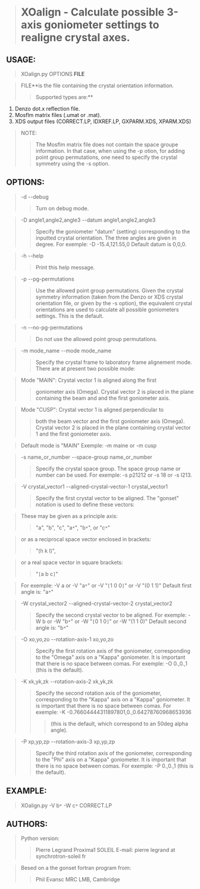 > # XOalign - Calculate possible 3-axis goniometer settings to realigne crystal axes. #


## USAGE: ##

> XOalign.py  OPTIONS **FILE**

> FILE**is the file containing the crystal orientation information.
> > Supported types are:**

  1. Denzo dot.x reflection file.
  1. Mosflm matrix files (.umat or .mat).
  1. XDS output files (CORRECT.LP, IDXREF.LP, GXPARM.XDS, XPARM.XDS)


> NOTE:
> > The Mosflm matrix file does not contain the space groupe
> > information. In that case, when using the -p otion, for
> > adding point group permutations, one need to specify the
> > crystal symmetry using the -s option.

## OPTIONS: ##


> -d
> --debug
> > Turn on debug mode.


> -D angle1,angle2,angle3
> --datum angle1,angle2,angle3
> > Specify the goniometer "datum" (setting) corresponding to the
> > inputted crystal orientation. The three angles are given in degree.
> > For exemple: -D -15.4,121.55,0
> > Default datum is 0,0,0.


> -h
> --help
> > Print this help message.


> -p
> --pg-permutations
> > Use the allowed point group permutations.
> > Given the crystal symmetry information (taken from the Denzo or XDS
> > crystal orientation file, or given by the -s option), the equivalent
> > crystal orientations are used to calculate all possible goniometers
> > settings. This is the default.


> -n
> --no-pg-permutations
> > Do not use the allowed point group permutations.


> -m mode\_name
> --mode mode\_name
> > Specify the crystal frame to laboratory frame alignement mode.
> > There are at present two possible mode:


> Mode "MAIN": Crystal vector 1 is aligned along the first
> > goniometer axis (Omega). Crystal vector 2
> > is placed in the plane containing the beam and
> > and the first goniometer axis.

> Mode "CUSP": Crystal vector 1 is aligned perpendicular to
> > both the beam vector and the first
> > goniometer axis (Omega). Crystal vector 2
> > is placed in the plane containing crystal vector 1
> > and the first goniometer axis.


> Default mode is "MAIN"
> Exemple: -m maine or -m cusp

> -s name\_or\_number
> --space-group name\_or\_number
> > Specify the crystal space group. The space group name or number
> > can be used. For exemple: -s p21212 or -s 18 or -s I213.


> -V crystal\_vector1
> --aligned-crystal-vector-1 crystal\_vector1
> > Specify the first crystal vector to be aligned. The "gonset"
> > notation is used to define these vectors:


> These may be given as a principle axis:
> > "a", "b", "c", "a`*`", "b`*`", or "c`*`"

> or as a reciprocal space vector enclosed in brackets:
> > "(h k l)",

> or a real space vector in square brackets:
> > "`[`a b c`]`"


> For exemple: -V a or -V "a`*`" or -V "`[`1 0 0`]`" or -V "(0 1 1)"
> Default first angle is: "a`*`"

> -W crystal\_vector2
> --aligned-crystal-vector-2 crystal\_vector2
> > Specify the second crystal vector to be aligned.
> > For exemple: -W b or -W "b`*`" or -W "`[`0 1 0`]`" or -W "(1 1 0)"
> > Default second angle is: "b`*`"


> -O  xo,yo,zo
> --rotation-axis-1  xo,yo,zo
> > Specify the first rotation axis of the goniometer, corresponding
> > to the "Omega" axis on a "Kappa" goniometer.
> > It is important that there is no space between comas.
> > For exemple: -O 0.,0.,1 (this is the default).


> -K  xk,yk,zk
> --rotation-axis-2  xk,yk,zk
> > Specify the second rotation axis of the goniometer, corresponding
> > to the "Kappa" axis on a "Kappa" goniometer.
> > It is important that there is no space between comas.
> > For exemple: -K -0.76604444311897801,0.,0.64278760968653936
> > > (this is the default, which correspond to an 50deg alpha angle).


> -P  xp,yp,zp
> --rotation-axis-3  xp,yp,zp
> > Specify the third rotation axis of the goniometer, corresponding
> > to the "Phi" axis on a "Kappa" goniometer.
> > It is important that there is no space between comas.
> > For exemple: -P 0.,0.,1 (this is the default).


## EXAMPLE: ##


> XOalign.py -V b`*` -W c`*` CORRECT.LP

## AUTHORS: ##
> Python version:
> > Pierre Legrand  Proxima1 SOLEIL
> > E-mail: pierre legrand at synchrotron-soleil fr

> Besed on a the gonset fortran program from:
> > Phil Evansc MRC LMB, Cambridge